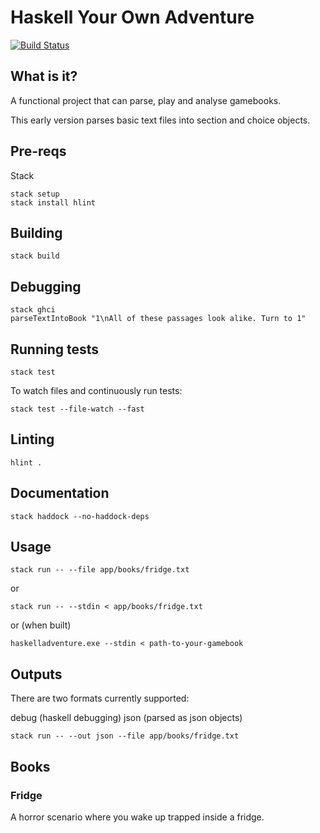 # Haskell Your Own Adventure

[![Build Status](https://travis-ci.org/webbiscuit/haskell-adventure.svg?branch=master)](https://travis-ci.org/webbiscuit/haskell-adventure)

## What is it?

A functional project that can parse, play and analyse gamebooks.

This early version parses basic text files into section and choice objects.

## Pre-reqs

Stack

    stack setup
    stack install hlint

## Building

    stack build

## Debugging

    stack ghci
    parseTextIntoBook "1\nAll of these passages look alike. Turn to 1"

## Running tests

    stack test

To watch files and continuously run tests:

    stack test --file-watch --fast

## Linting

    hlint .

## Documentation

    stack haddock --no-haddock-deps

## Usage

    stack run -- --file app/books/fridge.txt

or

    stack run -- --stdin < app/books/fridge.txt

or (when built)

    haskelladventure.exe --stdin < path-to-your-gamebook

## Outputs

There are two formats currently supported:

debug (haskell debugging)
json (parsed as json objects)

    stack run -- --out json --file app/books/fridge.txt

## Books

### Fridge

A horror scenario where you wake up trapped inside a fridge.
